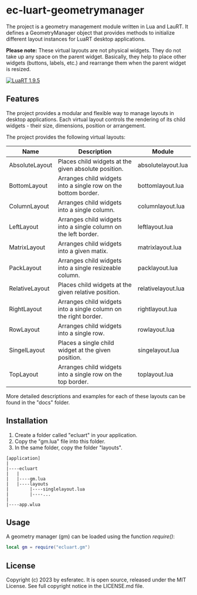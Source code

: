 # ec-luart-geometrymanager

The project is a geometry management module written in Lua and LauRT. It defines a GeometryManager object that provides methods to initialize different layout instances for LuaRT desktop applications.

**Please note:**
These virtual layouts are not physical widgets. They do not take up any space on the parent widget. Basically, they help to place other widgets (buttons, labels, etc.) and rearrange them when the parent widget is resized.

[![LuaRT 1.9.5](https://badgen.net/badge/LuaRT/2.0.0/blue)](https://github.com/samyeyo/LuaRT)

## Features

The project provides a modular and flexible way to manage layouts in desktop applications. Each virtual layout controls the rendering of its child widgets - their size, dimensions, position or arrangement.

The project provides the following virtual layouts:

| Name | Description | Module |
| --- | --- | --- |
| AbsoluteLayout | Places child widgets at the given absolute position. | absolutelayout.lua
| BottomLayout | Arranges child widgets into a single row on the bottom border. | bottomlayout.lua
| ColumnLayout | Arranges child widgets into a single column. | columnlayout.lua
| LeftLayout | Arranges child widgets into a single column on the left border. | leftlayout.lua
| MatrixLayout | Arranges child widgets into a given matix. | matrixlayout.lua
| PackLayout | Arranges child widgets into a single resizeable column. | packlayout.lua
| RelativeLayout | Places child widgets at the given relative position. | relativelayout.lua
| RightLayout | Arranges child widgets into a single column on the right border. | rightlayout.lua
| RowLayout | Arranges child widgets into a single row. | rowlayout.lua
| SingelLayout | Places a single child widget at the given position. | singelayout.lua
| TopLayout | Arranges child widgets into a single row on the top border. | toplayout.lua

More detailed descriptions and examples for each of these layouts can be found in the "docs" folder.

## Installation

1. Create a folder called "ecluart" in your application.
2. Copy the "gm.lua" file into this folder.
3. In the same folder, copy the folder "layouts".

```text
[application]
|
|----ecluart
|   |
|   |----gm.lua
|   |----layouts
|        |----singlelayout.lua
|        |----...
|
|----app.wlua
```

## Usage

A geometry manager (gm) can be loaded using the function *require()*:

```lua
local gm = require("ecluart.gm") 
```

## License

Copyright (c) 2023 by esferatec.
It is open source, released under the MIT License.
See full copyright notice in the LICENSE.md file.
